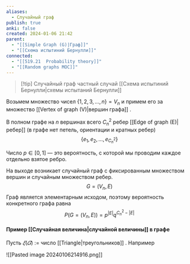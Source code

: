 ```yaml
---
aliases:
  - Случайный граф
publish: true
anki: false
created: 2024-01-06 21:42
parent:
  - "[[Simple Graph (G)|Граф]]"
  - "[[Схема испытиний Бернулли]]"
connected:
  - "[[519.21  Probability theory]]"
  - "[[Random graphs MOC]]"
---
```


> [!tip] Случайный граф
частный случай [[Схема испытиний Бернулли|схемы испытаний Бернулли]] 


Возьмем множество чисел $\{1,2,3,\dots,n\}=V_n$ и примем его за множество [[Vertex of graph (V)|вершин графа]] .

В полном графе на $n$ вершинах всего $C_n^2$ ребер [[Edge of graph (E)|ребер]] (в графе нет петель, ориентации и кратных ребер) 
$$\{e_1, e_2, \dots, e_{C_n^2}\}$$

Число $p\in [0,1]$ — это вероятность, с которой мы проводим каждое отдельно взятое ребро.

На выходе возникает случайный граф с фиксированным множеством вершин и случайным множеством ребер.
$$G=(V_n, E)$$
Граф является элементарным исходом, поэтому вероятность конкретного графа равна
$$P\big(G=(V_n,E)\big)=p^{|E|}q^{C_n^2-|E|}$$
#### Пример [[Случайная величина|случайной величины]] в графе

Пусть $𝜉(𝐺)$ := число [[Triangle|треугольников]] . Например

![[Pasted image 20240106214916.png]]










